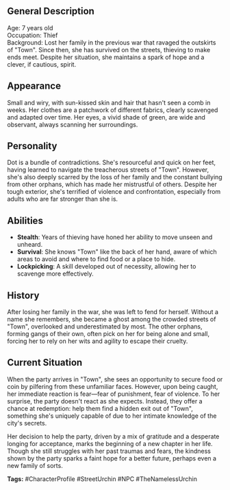 ## General Description

Age: 7 years old  
Occupation: Thief  
Background: Lost her family in the previous war that ravaged the outskirts of "Town". Since then, she has survived on the streets, thieving to make ends meet. Despite her situation, she maintains a spark of hope and a clever, if cautious, spirit.

## Appearance

Small and wiry, with sun-kissed skin and hair that hasn't seen a comb in weeks. Her clothes are a patchwork of different fabrics, clearly scavenged and adapted over time. Her eyes, a vivid shade of green, are wide and observant, always scanning her surroundings.

## Personality

Dot is a bundle of contradictions. She's resourceful and quick on her feet, having learned to navigate the treacherous streets of "Town". However, she's also deeply scarred by the loss of her family and the constant bullying from other orphans, which has made her mistrustful of others. Despite her tough exterior, she's terrified of violence and confrontation, especially from adults who are far stronger than she is.

## Abilities

- **Stealth**: Years of thieving have honed her ability to move unseen and unheard.
- **Survival**: She knows "Town" like the back of her hand, aware of which areas to avoid and where to find food or a place to hide.
- **Lockpicking**: A skill developed out of necessity, allowing her to scavenge more effectively.

## History

After losing her family in the war, she was left to fend for herself. Without a name she remembers, she became a ghost among the crowded streets of "Town", overlooked and underestimated by most. The other orphans, forming gangs of their own, often pick on her for being alone and small, forcing her to rely on her wits and agility to escape their cruelty.

## Current Situation

When the party arrives in "Town", she sees an opportunity to secure food or coin by pilfering from these unfamiliar faces. However, upon being caught, her immediate reaction is fear—fear of punishment, fear of violence. To her surprise, the party doesn't react as she expects. Instead, they offer a chance at redemption: help them find a hidden exit out of "Town", something she's uniquely capable of due to her intimate knowledge of the city's secrets.

Her decision to help the party, driven by a mix of gratitude and a desperate longing for acceptance, marks the beginning of a new chapter in her life. Though she still struggles with her past traumas and fears, the kindness shown by the party sparks a faint hope for a better future, perhaps even a new family of sorts.

**Tags:** #CharacterProfile #StreetUrchin #NPC #TheNamelessUrchin
